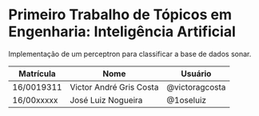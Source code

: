 # Primeiro Trabalho de Tópicos em Engenharia: Inteligência Artificial
Implementação de um perceptron para classificar a base de dados sonar.

Matrícula  | Nome                    | Usuário
-----------|-------------------------|---------------
16/0019311 | Victor André Gris Costa | @victoragcosta
16/00xxxxx | José Luiz Nogueira      | @1oseluiz
